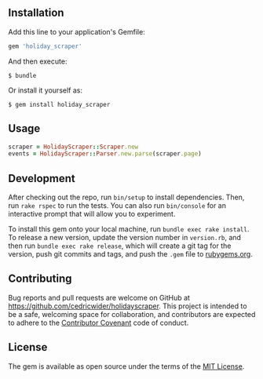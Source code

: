 ## Installation

Add this line to your application's Gemfile:

```ruby
gem 'holiday_scraper'
```

And then execute:

    $ bundle

Or install it yourself as:

    $ gem install holiday_scraper

## Usage

```ruby
scraper = HolidayScraper::Scraper.new
events = HolidayScraper::Parser.new.parse(scraper.page)
```

## Development

After checking out the repo, run `bin/setup` to install dependencies. Then, run `rake rspec` to run the tests. You can also run `bin/console` for an interactive prompt that will allow you to experiment.

To install this gem onto your local machine, run `bundle exec rake install`. To release a new version, update the version number in `version.rb`, and then run `bundle exec rake release`, which will create a git tag for the version, push git commits and tags, and push the `.gem` file to [rubygems.org](https://rubygems.org).

## Contributing

Bug reports and pull requests are welcome on GitHub at https://github.com/cedricwider/holidayscraper. This project is intended to be a safe, welcoming space for collaboration, and contributors are expected to adhere to the [Contributor Covenant](contributor-covenant.org) code of conduct.


## License

The gem is available as open source under the terms of the [MIT License](http://opensource.org/licenses/MIT).


